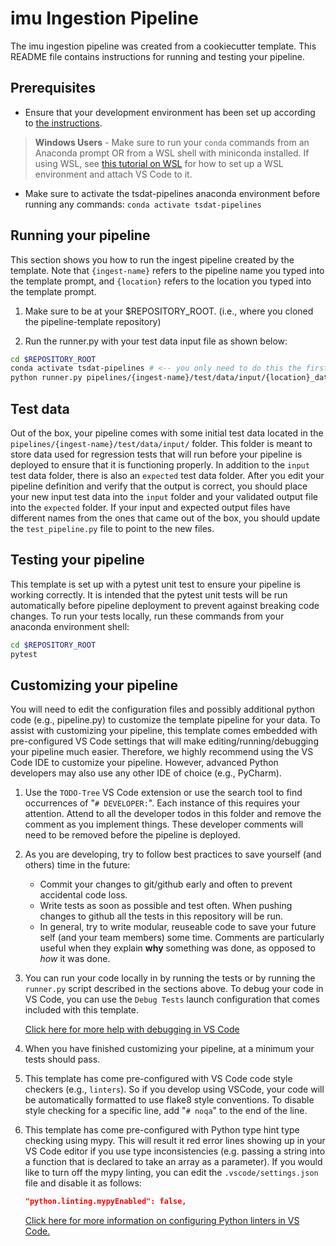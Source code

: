 # imu Ingestion Pipeline

The imu ingestion pipeline was created from a cookiecutter template. This README file contains
instructions for running and testing your pipeline.

## Prerequisites

* Ensure that your development environment has been set up according to
[the instructions](../../README.md#development-environment-setup).

> **Windows Users** - Make sure to run your `conda` commands from an Anaconda prompt OR from a WSL shell with miniconda
> installed. If using WSL, see [this tutorial on WSL](https://tsdat.readthedocs.io/en/latest/tutorials/wsl.html) for
> how to set up a WSL environment and attach VS Code to it.

* Make sure to activate the tsdat-pipelines anaconda environment before running any commands:  `conda activate tsdat-pipelines`

## Running your pipeline
This section shows you how to run the ingest pipeline created by the template.  Note that `{ingest-name}` refers
to the pipeline name you typed into the template prompt, and `{location}` refers to the location you typed into
the template prompt.

1. Make sure to be at your $REPOSITORY_ROOT. (i.e., where you cloned the pipeline-template repository)


2. Run the runner.py with your test data input file as shown below:

```bash
cd $REPOSITORY_ROOT
conda activate tsdat-pipelines # <-- you only need to do this the first time you start a terminal shell
python runner.py pipelines/{ingest-name}/test/data/input/{location}_data.csv
```

## Test data
Out of the box, your pipeline comes with some initial test data located in the  `pipelines/{ingest-name}/test/data/input/`
folder.  This folder is meant to store data used for regression tests that will run before your
pipeline is deployed to ensure that it is functioning properly.  In addition to the `input` test data folder, there is also
an `expected` test data folder.  After you edit your pipeline definition and verify that the output is correct, you
should place your new input test data into the `input` folder and your validated output file into the `expected` folder.
If your input and expected output files have different names from the ones that came out of the box, you should update
the `test_pipeline.py` file to point to the new files.

## Testing your pipeline
This template is set up with a pytest unit test to ensure your pipeline is working correctly.  It is intended that the
pytest unit tests will be run automatically before pipeline deployment to prevent against breaking code changes.  To
run your tests locally, run these commands from your anaconda environment shell:

```bash
cd $REPOSITORY_ROOT
pytest
```

## Customizing your pipeline
You will need to edit the configuration files and possibly additional python code (e.g., pipeline.py) to customize
the template pipeline for your data.  To assist with customizing  your pipeline, this template comes embedded with
pre-configured VS Code settings that will make editing/running/debugging your pipeline much easier.  Therefore,
we highly recommend using the VS Code IDE to customize your pipeline.  However, advanced Python developers may also use any
other IDE of choice (e.g., PyCharm).

1. Use the `TODO-Tree` VS Code extension or use the search tool to find occurrences of
"`# DEVELOPER:`". Each instance of this requires your attention. Attend to all the
developer todos in this folder and remove the comment as you implement things. These
developer comments will need to be removed before the pipeline is deployed.


2. As you are developing, try to follow best practices to save yourself (and others)
time in the future:
    - Commit your changes to git/github early and often to prevent accidental code loss.
    - Write tests as soon as possible and test often. When pushing changes to github
    all the tests in this repository will be run.
    - In general, try to write modular, reuseable code to save your future self (and
    your team members) some time. Comments are particularly useful when they explain
    **why** something was done, as opposed to *how* it was done.


3. You can run your code locally in by running the tests or by running the `runner.py` script 
described in the sections above.  To debug your code in VS Code, you can use the `Debug Tests` launch
configuration that comes included with this template.  

    [Click here for more help with debugging in VS Code](https://code.visualstudio.com/docs/python/debugging?msclkid=0583222dc7dc11ecbd2da2b120e82795 'Learn VS Code')


4. When you have finished customizing your pipeline, at a minimum your tests should pass. 


5. This template has come pre-configured with VS Code code style checkers (e.g., `linters`).  So if you 
develop using VSCode, your code will be automatically formatted to use flake8 style conventions.  To disable
style checking for a specific line, add "`# noqa`" to the end of the line.


6. This template has come pre-configured with Python type hint type checking using mypy.  This will
result it red error lines showing up in your VS Code editor if you use type inconsistencies (e.g. passing a string into 
a function that is declared to take an array as a parameter).  If you would like to turn off the mypy linting,
you can edit the `.vscode/settings.json` file and disable it as follows:
    ```json
    "python.linting.mypyEnabled": false,
    ```

    [Click here for more information on configuring Python linters in VS Code.](https://code.visualstudio.com/docs/python/linting)

   